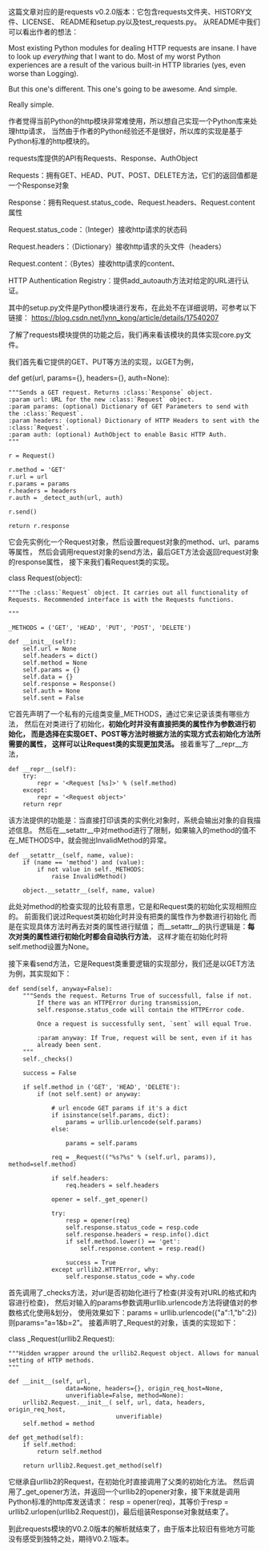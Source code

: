 这篇文章对应的是requests v0.2.0版本：它包含requests文件夹、HISTORY文件、LICENSE、
README和setup.py以及test_requests.py。 从README中我们可以看出作者的想法：

Most existing Python modules for dealing HTTP requests are insane.
I have to look up *everything* that I want to do. 
Most of my worst Python experiences are a result of the various built-in
HTTP libraries (yes, even worse than Logging). 

But this one's different. This one's going to be awesome. And simple.

Really simple. 

作者觉得当前Python的http模块非常难使用，所以想自己实现一个Python库来处理http请求，
当然由于作者的Python经验还不是很好，所以库的实现是基于Python标准的http模块的。

requests库提供的API有Requests、Response、AuthObject


Requests：拥有GET、HEAD、PUT、POST、DELETE方法，它们的返回值都是一个Response对象

Response：拥有Request.status_code、Request.headers、Request.content属性

Request.status_code：（Integer）接收http请求的状态码

Request.headers：（Dictionary）接收http请求的头文件（headers）

Request.content：（Bytes）接收http请求的content、

HTTP Authentication Registry：提供add_autoauth方法对给定的URL进行认证。

其中的setup.py文件是Python模块进行发布，在此处不在详细说明，可参考以下链接：
https://blog.csdn.net/lynn_kong/article/details/17540207

了解了requests模块提供的功能之后，我们再来看该模块的具体实现core.py文件。

我们首先看它提供的GET、PUT等方法的实现，以GET为例，

def get(url, params={}, headers={}, auth=None):

	"""Sends a GET request. Returns :class:`Response` object.
	:param url: URL for the new :class:`Request` object.
	:param params: (optional) Dictionary of GET Parameters to send with the :class:`Request`.
	:param headers: (optional) Dictionary of HTTP Headers to sent with the :class:`Request`.
	:param auth: (optional) AuthObject to enable Basic HTTP Auth.
	"""
	
	r = Request()
	
	r.method = 'GET'
	r.url = url
	r.params = params
	r.headers = headers
	r.auth = _detect_auth(url, auth)
	
	r.send()
	
	return r.response

它会先实例化一个Request对象，然后设置request对象的method、url、params等属性，
然后会调用request对象的send方法，最后GET方法会返回request对象的response属性，
接下来我们看Request类的实现。

class Request(object):


	"""The :class:`Request` object. It carries out all functionality of
	Requests. Recommended interface is with the Requests functions.
	
	"""
	
	_METHODS = ('GET', 'HEAD', 'PUT', 'POST', 'DELETE')
	
	def __init__(self):
		self.url = None
		self.headers = dict()
		self.method = None
		self.params = {}
		self.data = {}
		self.response = Response()
		self.auth = None
		self.sent = False

它首先声明了一个私有的元组类变量_METHODS，通过它来记录该类有哪些方法，
然后在对类进行了初始化，**初始化时并没有直接把类的属性作为参数进行初始化，
而是选择在实现GET、POST等方法时根据方法的实现方式去初始化方法所需要的属性，
这样可以让Request类的实现更加灵活。**
接着重写了__repr__方法，

	def __repr__(self):
		try:
			repr = '<Request [%s]>' % (self.method)
		except:
			repr = '<Request object>'
		return repr

该方法提供的功能是：当直接打印该类的实例化对象时，系统会输出对象的自我描述信息。
然后在__setattr__中对method进行了限制，如果输入的method的值不在_METHODS中，就会抛出InvalidMethod的异常。

	def __setattr__(self, name, value):
		if (name == 'method') and (value):
			if not value in self._METHODS:
				raise InvalidMethod() 
		
		object.__setattr__(self, name, value)
此处对method的检查实现的比较有意思，它是和Request类的初始化实现相照应的。
前面我们说过Request类初始化时并没有把类的属性作为参数进行初始化 而是在实现具体方法时再去对类的属性进行赋值；
而__setattr__的执行逻辑是：**每次对类的属性进行初始化时都会自动执行方法**，
这样才能在初始化时将self.method设置为None。

接下来看send方法，它是Request类重要逻辑的实现部分，我们还是以GET方法为例，其实现如下：

	def send(self, anyway=False):
		"""Sends the request. Returns True of successfull, false if not.
		    If there was an HTTPError during transmission,
		    self.response.status_code will contain the HTTPError code.

		    Once a request is successfully sent, `sent` will equal True.
		
		    :param anyway: If True, request will be sent, even if it has
		    already been sent.
		"""
		self._checks()

		success = False
		
		if self.method in ('GET', 'HEAD', 'DELETE'):
			if (not self.sent) or anyway:

				# url encode GET params if it's a dict
				if isinstance(self.params, dict):
					params = urllib.urlencode(self.params)
				else:

					params = self.params

				req = _Request(("%s?%s" % (self.url, params)), method=self.method)

				if self.headers:
					req.headers = self.headers

				opener = self._get_opener()

				try:
					resp = opener(req)
					self.response.status_code = resp.code
					self.response.headers = resp.info().dict
					if self.method.lower() == 'get':
						self.response.content = resp.read()

					success = True
				except urllib2.HTTPError, why:
					self.response.status_code = why.code

首先调用了_checks方法，对url是否初始化进行了检查(并没有对URL的格式和内容进行检查)，
然后对输入的params参数调用urllib.urlencode方法将键值对的参数格式化使用&划分，
使用效果如下：params = urllib.urlencode({"a":1,"b":2})则params=“a=1&b=2”。
接着声明了_Request的对象，该类的实现如下： 

class _Request(urllib2.Request):

	"""Hidden wrapper around the urllib2.Request object. Allows for manual
	setting of HTTP methods.
	"""

	def __init__(self, url,
					data=None, headers={}, origin_req_host=None,
					unverifiable=False, method=None):
		urllib2.Request.__init__( self, url, data, headers, origin_req_host,
								  unverifiable)
	   	self.method = method

	def get_method(self):
		if self.method:
			return self.method

		return urllib2.Request.get_method(self)

它继承自urllib2的Request，在初始化时直接调用了父类的初始化方法。
然后调用了_get_opener方法，并返回一个urllib2的opener对象，接下来就是调用Python标准的http库发送请求：
resp = opener(req)，其等价于resp = urllib2.urlopen(urllib2.Request())，最后组装Response对象就结束了。

到此requests模块的V0.2.0版本的解析就结束了，由于版本比较旧有些地方可能没有感受到独特之处，期待V0.2.1版本。